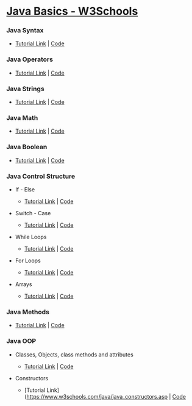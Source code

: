 # [Java Basics - W3Schools](https://w3schools.com/java/default.asp)

### Java Syntax

- [Tutorial Link](https://www.w3schools.com/java/java_syntax.asp) | [Code](../master/src/com/manoj/learning/java/basics/syntax/Main.java)

### Java Operators

- [Tutorial Link](https://www.w3schools.com/java/java_operators.asp) | [Code](../master/src/com/manoj/learning/java/basics/operators/Main.java)

### Java Strings

- [Tutorial Link](https://www.w3schools.com/java/java_strings.asp) | [Code](../master/src/com/manoj/learning/java/basics/strings/Main.java)

### Java Math

- [Tutorial Link](https://www.w3schools.com/java/java_math.asp) | [Code](../master/src/com/manoj/learning/java/basics/math/Main.java)

### Java Boolean

- [Tutorial Link](https://www.w3schools.com/java/java_booleans.asp) | [Code](../master/src/com/manoj/learning/java/basics/booleans/Main.java)

### Java Control Structure

- If - Else

  - [Tutorial Link](https://www.w3schools.com/java/java_conditions.asp) | [Code](../master/src/com/manoj/learning/java/basics/controlstructures/IfElse.java)

- Switch - Case

  - [Tutorial Link](https://www.w3schools.com/java/java_switch.asp) | [Code](../master/src/com/manoj/learning/java/basics/controlstructures/SwitchCase.java)

- While Loops

  - [Tutorial Link](https://www.w3schools.com/java/java_while_loop.asp) | [Code](../master/src/com/manoj/learning/java/basics/controlstructures/WhileLoop.java)

- For Loops

  - [Tutorial Link](https://www.w3schools.com/java/java_for_loop.asp) | [Code](../master/src/com/manoj/learning/java/basics/controlstructures/ForLoop.java)

- Arrays
  - [Tutorial Link](https://www.w3schools.com/java/java_arrays.asp) | [Code](../master/src/com/manoj/learning/java/basics/arrays/Main.java)

### Java Methods

- [Tutorial Link](https://www.w3schools.com/java/java_methods.asp) | [Code](../master/src/com/manoj/learning/java/basics/methods/Main.java)

### Java OOP

- Classes, Objects, class methods and attributes

  - [Tutorial Link](https://www.w3schools.com/java/java_classes.asp) | [Code](../master/src/com/manoj/learning/java/basics/oop/Main.java)

- Constructors
  - [Tutorial Link](https://www.w3schools.com/java/java_constructors.asp | [Code](../master/src/com/manoj/learning/java/basics/oop/constructors/Main.java)
